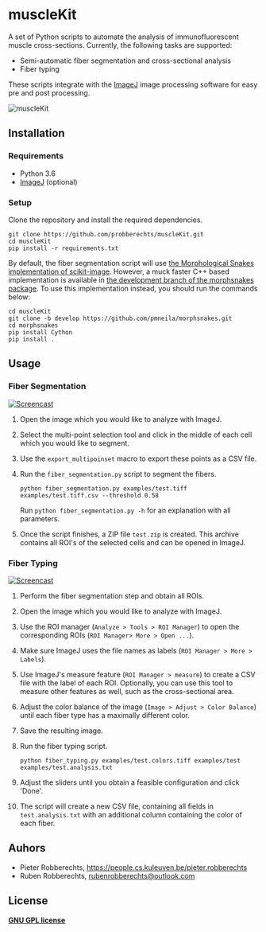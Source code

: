 # muscleKit

A set of Python scripts to automate the analysis of immunofluorescent muscle cross-sections. Currently, the following tasks are supported:

 - Semi-automatic fiber segmentation and cross-sectional analysis
 - Fiber typing

 These scripts integrate with the [ImageJ](https://imagej.nih.gov) image processing software for easy pre and post processing.

![muscleKit](https://www.dropbox.com/s/65q4vzkaqbmrf1v/muscleKit.png?raw=1)

## Installation

### Requirements

- Python 3.6
- [ImageJ](https://imagej.nih.gov/ij/download.html) (optional)

### Setup

Clone the repository and install the required dependencies.

```shell
git clone https://github.com/probberechts/muscleKit.git
cd muscleKit
pip install -r requirements.txt
```

By default, the fiber segmentation script will use [the Morphological Snakes implementation of scikit-image](http://scikit-image.org/docs/dev/auto_examples/segmentation/plot_morphsnakes.html). However, a muck faster C++ based implementation is available in [the development branch of the morphsnakes package](https://github.com/pmneila/morphsnakes/tree/develop). To use this implementation instead, you should run the commands below:

```shell
cd muscleKit
git clone -b develop https://github.com/pmneila/morphsnakes.git
cd morphsnakes
pip install Cython
pip install .
```

## Usage

### Fiber Segmentation

[![Screencast](https://www.dropbox.com/s/txfteyinjoumkw0/fiber_segmentation_screen.png?raw=1)](https://www.dropbox.com/s/ti5qs1vi9s8827z/fiber_segmentation_HQ.mov?raw=1)

1. Open the image which you would like to analyze with ImageJ.
2. Select the multi-point selection tool and click in the middle of each cell which you would like to segment.
3. Use the `export_multipoinset` macro to export these points as a CSV file.
4. Run the `fiber_segmentation.py` script to segment the fibers.

    ```shell
    python fiber_segmentation.py examples/test.tiff examples/test.tiff.csv --threshold 0.58
    ```

    Run `python fiber_segmentation.py -h` for an explanation with all parameters.
5. Once the script finishes, a ZIP file `test.zip` is created. This archive contains all ROI's of the selected cells and can be opened in ImageJ.

### Fiber Typing

[![Screencast](https://www.dropbox.com/s/z9wrqeqoayyn0ii/fiber_typing_screen.png?raw=1)](https://www.dropbox.com/s/s5iye8zrn2r6uix/fiber_typing_HQ.mov?raw=1)

1. Perform the fiber segmentation step and obtain all ROIs.
2. Open the image which you would like to analyze with ImageJ.
3. Use the ROI manager  (`Analyze > Tools > ROI Manager`) to open the corresponding ROIs (`ROI Manager> More > Open ...`).
4. Make sure ImageJ uses the file names as labels (`ROI Manager > More > Labels`).
5. Use ImageJ's measure feature (`ROI Manager > measure`) to create a CSV file with the label of each ROI. Optionally, you can use this tool to measure other features as well, such as the cross-sectional area. 
6. Adjust the color balance of the image (`Image > Adjust > Color Balance`) until each fiber type has a maximally different color.
7. Save the resulting image.
8. Run the fiber typing script.

    ```shell
    python fiber_typing.py examples/test.colors.tiff examples/test examples/test.analysis.txt
    ```

9. Adjust the sliders until you obtain a feasible configuration and click 'Done'.
10. The script will create a new CSV file, containing all fields in `test.analysis.txt` with an additional column containing the color of each fiber.

## Auhors

- Pieter Robberechts,  <https://people.cs.kuleuven.be/pieter.robberechts>
- Ruben Robberechts,  <rubenrobberechts@outlook.com>

## License

**[GNU GPL license](https://opensource.org/licenses/GPL-3.0)**
